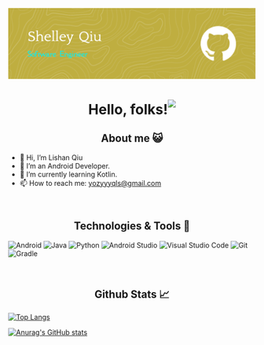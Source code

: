 <img src="https://github.com/yozyyyqls/yozyyyqls/blob/main/github-header-image.png" alt="Header" title="Header" style="max-width: 100%;">

<h1 align="center">
  Hello, folks!<img src="https://raw.githubusercontent.com/MartinHeinz/MartinHeinz/master/wave.gif" height="30px" style="max-width: 100%; display: inline-block;" data-target="animated-image.originalImage">
</h1>

<h2 align="center">About me 😺</h1>

- 👋 Hi, I’m Lishan Qiu
- 👀 I’m an Android Developer.
- 🌱 I’m currently learning Kotlin.
- 📫 How to reach me: yozyyyqls@gmail.com

</br>
<h2 align="center">Technologies & Tools 🔧</h1>

![Android](https://img.shields.io/badge/Android-3DDC84?style=for-the-badge&logo=android&logoColor=white)
![Java](https://img.shields.io/badge/java-%23ED8B00.svg?style=for-the-badge&logo=java&logoColor=white)
![Python](https://img.shields.io/badge/python-3670A0?style=for-the-badge&logo=python&logoColor=ffdd54)
![Android Studio](https://img.shields.io/badge/Android%20Studio-3DDC84.svg?style=for-the-badge&logo=android-studio&logoColor=white)
![Visual Studio Code](https://img.shields.io/badge/Visual%20Studio%20Code-0078d7.svg?style=for-the-badge&logo=visual-studio-code&logoColor=white)
![Git](https://img.shields.io/badge/git-%23F05033.svg?style=for-the-badge&logo=git&logoColor=white)
![Gradle](https://img.shields.io/badge/Gradle-02303A.svg?style=for-the-badge&logo=Gradle&logoColor=white)

</br>
<h2 align="center">Github Stats 📈</h1>

[![Top Langs](https://github-readme-stats.vercel.app/api/top-langs/?username=yozyyyqls&langs_count=3&layout=compact&theme=dark)](https://github.com/anuraghazra/github-readme-stats)

[![Anurag's GitHub stats](https://github-readme-stats.vercel.app/api?username=yozyyyqls&show_icons=true&theme=dark)](https://github.com/anuraghazra/github-readme-stats)

<!---
yozyyyqls/yozyyyqls is a ✨ special ✨ repository because its `README.md` (this file) appears on your GitHub profile.
You can click the Preview link to take a look at your changes.
--->
